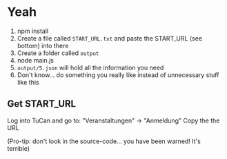 # Yeah
1. npm install
2. Create a file called ```START_URL.txt``` and paste the START_URL (see bottom) into there
3. Create a folder called ```output```
4. node main.js
5. ```output/5.json``` will hold all the information you need
6. Don't know... do something you really like instead of unnecessary stuff like this

## Get START_URL
Log into TuCan and go to: "Veranstaltungen" -> "Anmeldung"
Copy the the URL


(Pro-tip: don't look in the source-code... you have been warned! It's terrible)
